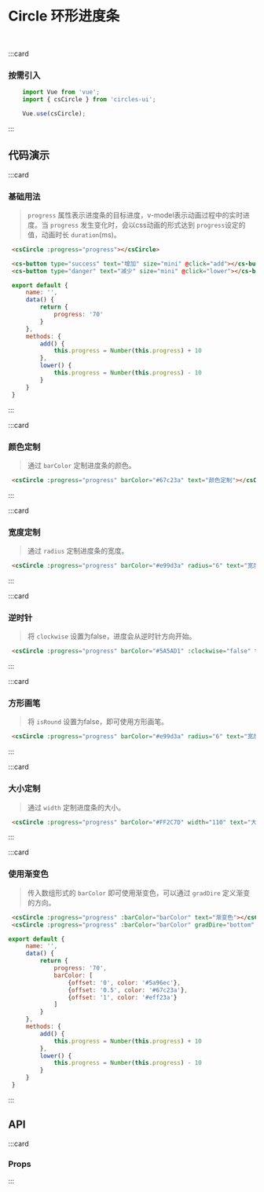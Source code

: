 # Circle 环形进度条
<br/>

:::card
   ### 按需引入

   ```js
       import Vue from 'vue';
       import { csCircle } from 'circles-ui';

       Vue.use(csCircle);
   ```
:::


## 代码演示

:::card
### 基础用法
> `progress` 属性表示进度条的目标进度，v-model表示动画过程中的实时进度。当 `progress` 发生变化时，会以css动画的形式达到  `progress`设定的值，动画时长 `duration`(ms)。

   ```html
    <csCircle :progress="progress"></csCircle>

    <cs-button type="success" text="增加" size="mini" @click="add"></cs-button>
    <cs-button type="danger" text="减少" size="mini" @click="lower"></cs-button>
   ```
   ```js
    export default {
        name: '',
        data() {
            return {
                progress: '70'
            }
        },
        methods: {
            add() {
                this.progress = Number(this.progress) + 10
            },
            lower() {
                this.progress = Number(this.progress) - 10
            }
        }
    }
   ```
:::

:::card
### 颜色定制
> 通过 `barColor` 定制进度条的颜色。

   ```html
    <csCircle :progress="progress" barColor="#67c23a" text="颜色定制"></csCircle>
   ```
:::

:::card
### 宽度定制
> 通过 `radius` 定制进度条的宽度。

   ```html
    <csCircle :progress="progress" barColor="#e99d3a" radius="6" text="宽度定制"></csCircle>
   ```
:::

:::card
### 逆时针
> 将 `clockwise` 设置为false，进度会从逆时针方向开始。

   ```html
    <csCircle :progress="progress" barColor="#5A5AD1" :clockwise="false" text="逆时针"></csCircle>
   ```
:::

:::card
### 方形画笔
> 将 `isRound` 设置为false，即可使用方形画笔。

   ```html
    <csCircle :progress="progress" barColor="#e99d3a" radius="6" text="宽度定制"></csCircle>
   ```
:::

:::card
### 大小定制
> 通过 `width` 定制进度条的大小。

   ```html
    <csCircle :progress="progress" barColor="#FF2C7D" width="110" text="大小定制"></csCircle>
   ```
:::

:::card
### 使用渐变色
> 传入数组形式的 `barColor` 即可使用渐变色，可以通过 `gradDire` 定义渐变的方向。

   ```html
    <csCircle :progress="progress" :barColor="barColor" text="渐变色"></csCircle>
    <csCircle :progress="progress" :barColor="barColor" gradDire="bottom" text="设置渐变方向"></csCircle>
   ```

   ```js
   export default {
        name: '',
        data() {
            return {
                progress: '70',
                barColor: [
                    {offset: '0', color: '#5a96ec'},
                    {offset: '0.5', color: '#67c23a'},
                    {offset: '1', color: '#eff23a'}
                ]
            }
        },
        methods: {
            add() {
                this.progress = Number(this.progress) + 10
            },
            lower() {
                this.progress = Number(this.progress) - 10
            }
        }
    }
   ```
:::

## API

:::card
### Props

   <template>
   <el-table
        :data="apiData"
        stripe
        border
        style="width: 100%">
        <el-table-column
          prop="name"
          label="参数"
          width="180">
        </el-table-column>
        <el-table-column
          prop="remake"
          label="说明"
          >
        </el-table-column>
        <el-table-column
          prop="type"
          label="类型"
          width="130">
        </el-table-column>
        <el-table-column
             prop="default"
             label="默认值"
             width="150">
        </el-table-column>
      </el-table>
</template>
<script>
export default {
  data () {
    return {
      apiData: [{
                  name: 'progress',
                  remake: '环形进度条的进度值',
                  type: 'Number | String',
                  default: '0'
                },
                {
                  name: 'width',
                  remake: '环形进度条的大小',
                  type: 'Number | String',
                  default: '100'
                },
                {
                  name: 'radius',
                  remake: '环形进度条的宽度(厚度)',
                  type: 'Number | String',
                  default: "4"
                },
                {
                  name: 'barColor',
                  remake: '进度条颜色，传入数组形式为渐变色(数组结构参考示例)',
                  type: 'String | Array',
                  default: "'#1989fa'"
                },
                {
                  name: 'gradDire',
                  remake: '渐变色的渐变方向，可选值bottom(上-下)、left(右-左)、top(下-上)、right(左-右)、bottom-right(左上-右下)、bottom-left(右上-左下)、top-left(右下-左上)、top-right(左下-右上)，默认为right',
                  type: 'String',
                  default: "'right'"
                },
                {
                  name: 'clockwise',
                  remake: '是否顺时针',
                  type: 'Boolean',
                  default: 'true'
                },
                {
                  name: 'text',
                  remake: '进度条的文案',
                  type: 'String',
                  default: "''"
                }, 
                {
                  name: 'backgroundColor',
                  remake: '进度条未达到区域的颜色',
                  type: 'String',
                  default: "'#fff'"
                },
                {
                  name: 'isAnimation',
                  remake: '是否使用动画效果',
                  type: 'Boolean',
                  default: "true"
                },
                {
                  name: 'isRound',
                  remake: '是否使用圆形画笔',
                  type: 'Boolean',
                  default: "true"
                },
                {
                  name: 'duration',
                  remake: '动画时长',
                  type: 'String | Number',
                  default: "600(ms)"
                },
                ]
    }
  }
}
</script>
:::
